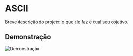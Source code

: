 # ASCII

Breve descrição do projeto: o que ele faz e qual seu objetivo.

## Demonstração

<!-- Adicione aqui uma imagem ou GIF mostrando o projeto em funcionamento -->
![Demonstração](caminho/para/sua-imagem.gif)

